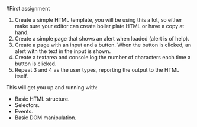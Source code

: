 #First assignment

1. Create a simple HTML template, you will be using this a lot, so either make sure your editor can create boiler plate HTML or have a copy at hand.
2. Create a simple page that shows an alert when loaded (alert is of help).
3. Create a page with an input and a button. When the button is clicked, an alert with the text in the input is shown.
4. Create a textarea and console.log the number of characters each time a button is clicked.
5. Repeat 3 and 4 as the user types, reporting the output to the HTML itself.

This will get you up and running with:

- Basic HTML structure.
- Selectors.
- Events.
- Basic DOM manipulation.